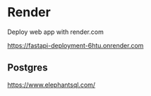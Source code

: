 # Render
Deploy web app with render.com

https://fastapi-deployment-6htu.onrender.com

## Postgres

https://www.elephantsql.com/
